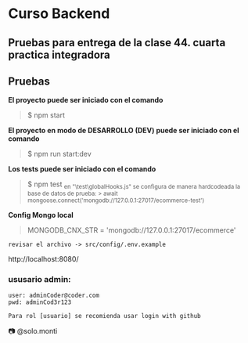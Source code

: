 # Curso Backend

## Pruebas para entrega de la clase 44. cuarta practica integradora

## Pruebas

**El proyecto puede ser iniciado con el comando**
> $ npm start

**El proyecto en modo de DESARROLLO (DEV) puede ser iniciado con el comando**
> $ npm run start:dev

**Los tests puede ser iniciado con el comando**
> $ npm test
<sub>en "\test\globalHooks.js" se configura de manera hardcodeada la base de datos de prueba: </sub>
<sub>> await mongoose.connect('mongodb://127.0.0.1:27017/ecommerce-test')</sub>

**Config Mongo local**
> MONGODB_CNX_STR = 'mongodb://127.0.0.1:27017/ecommerce'

```
revisar el archivo -> src/config/.env.example
```
http://localhost:8080/

### ususario admin:
```
user: adminCoder@coder.com
pwd: adminCod3r123

Para rol [usuario] se recomienda usar login with github
```

📷 @solo.monti